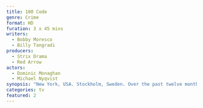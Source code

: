 ```yaml
---
title: 100 Code
genre: Crime
format: HD
furation: 3 x 45 mins
writers:
  - Bobby Moresco
  - Billy Tangradi
producers:
  - Strix Drama
  - Red Arrow
actors:
  - Dominic Monaghan
  - Michael Nyqvist
synopsis: "New York, USA. Stockholm, Sweden. Over the past twelve months young, blonde, blue-eyed women have been found dead in a meadow where Asphodel flowers grow. New York Detective Tommy Conley gets a special dispensation from the NYPD to go observe and act as an adviser to the Stockholm Police Department in order to help solve these crimes."
categories: tv
featured: 2
---
```

